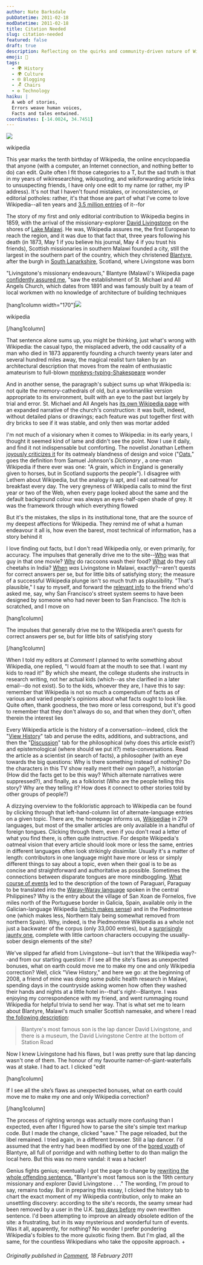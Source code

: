 ```yaml
---
author: Nate Barksdale
pubDatetime: 2011-02-18
modDatetime: 2011-02-18
title: Citation Needed
slug: citation-needed
featured: false
draft: true
description: Reflecting on the quirks and community-driven nature of Wikipedia's content and editing processes.
emoji: 📖
tags:
  - 🌍 History
  - 🌍 Culture
  - 🌐 Blogging
  - 🪑 Chairs
  - ⚙️ Technology
haiku: |
  A web of stories,  
  Errors weave human voices,  
  Facts and tales entwined.
coordinates: [-14.0024, 34.7451]
---
```


[![](https://www.natebarksdale.com/wp-content/uploads/2011/02/wikipedia.jpg)](https://www.natebarksdale.com/wp-content/uploads/2011/02/wikipedia.jpg)

wikipedia

This year marks the tenth birthday of Wikipedia, the online encyclopaedia that anyone (with a computer, an Internet connection, and nothing better to do) can edit. Quite often I fit those categories to a T, but the sad truth is that in my years of wikiresearching, wikiquoting, and wikiforwarding article links to unsuspecting friends, I have only one edit to my name (or rather, my IP address). It's not that I haven't found mistakes, or inconsistencies, or editorial potholes: rather, it's that those are part of what I've come to love Wikipedia--all ten years and [3.5 million entries](http://en.wikipedia.org/wiki/Special:Statistics) of it--for

The story of my first and only editorial contribution to Wikipedia begins in 1859, with the arrival of the missionary-explorer [David Livingstone](http://en.wikipedia.org/wiki/David_Livingstone) on the shores of [Lake Malawi](http://en.wikipedia.org/wiki/Lake_Malawi). He was, Wikipedia assures me, the first European to reach the region, and it was due to that fact that, three years following his death (in 1873, May 1 if you believe his journal, May 4 if you trust his friends), Scottish missionaries in southern Malawi founded a city, still the largest in the southern part of the country, which they christened [Blantyre](http://en.wikipedia.org/wiki/Blantyre), after the burgh in [South Lanarkshire](http://en.wikipedia.org/wiki/South_Lanarkshire), Scotland, where Livingstone was born

"Livingstone's missionary endeavours," Blantyre (Malawi)'s Wikipedia page [confidently assured me](http://en.wikipedia.org/w/index.php?title=Blantyre,_Malawi&oldid=409333146#History), "saw the establishment of St. Michael and All Angels Church, which dates from 1891 and was famously built by a team of local workmen with no knowledge of architecture of building techniques

[hang1column width="170"]![](https://www.natebarksdale.com/wp-content/uploads/2011/02/David_Livingstone.jpg)

wikipedia

[/hang1column]

That sentence alone sums up, you might be thinking, just what's wrong with Wikipedia: the casual typo, the misplaced adverb, the odd causality of a man who died in 1873 apparently founding a church twenty years later and several hundred miles away, the magical realist turn taken by an architectural description that moves from the realm of enthusiastic amateurism to full-blown [monkeys-typing-Shakespeare](http://en.wikipedia.org/wiki/Infinite_monkey_theorem) wonder

And in another sense, the paragraph's subject sums up what Wikipedia is: not quite the memory-cathedrals of old, but a workmanlike version appropriate to its environment, built with an eye to the past but largely by trial and error. St. Michael and All Angels has [its own Wikipedia page](http://en.wikipedia.org/wiki/St_Michael_and_All_Angels_Church,_Blantyre,_Malawi) with an expanded narrative of the church's construction: it was built, indeed, without detailed plans or drawings; each feature was put together first with dry bricks to see if it was stable, and only then was mortar added

I'm not much of a visionary when it comes to Wikipedia: in its early years, I thought it seemed kind of lame and didn't see the point. Now I use it daily, and find it not indispensable but comforting. The novelist Jonathan Lethem [joyously criticizes it](http://www.theatlantic.com/technology/archive/2011/01/jonathan-lethem-on-wikipedias-10th-anniversary/69525/) for its oatmealy blandness of design and voice ("[Oats](http://en.wikipedia.org/wiki/Oatmeal#Scotland)," goes the definition from Samuel Johnson's _Dictionary_ , a one-man Wikipedia if there ever was one: "A grain, which in England is generally given to horses, but in Scotland supports the people"). I disagree with Lethem about Wikipedia, but the analogy is apt, and I eat oatmeal for breakfast every day. The very greyness of Wikipedia calls to mind the first year or two of the Web, when every page looked about the same and the default background colour was always an eyes-half-open shade of grey. It was the framework through which everything flowed

But it's the mistakes, the slips in its institutional tone, that are the source of my deepest affections for Wikipedia. They remind me of what a human endeavour it all is, how even the barest, most technical of information, has a story behind it

I love finding out facts, but I don't read Wikipedia only, or even primarily, for accuracy. The impulses that generally drive me to the site--[Who](http://en.wikipedia.org/wiki/Sam_Shepard) was that guy in that one movie? [Why](http://en.wikipedia.org/wiki/Raccoon#Dousing) do raccoons wash their food? [What](http://hi.wikipedia.org/wiki/%E0%A4%9A%E0%A5%80%E0%A4%A4%E0%A4%BE) do they call cheetahs in India? [When](http://en.wikipedia.org/wiki/David_Livingstone#Zambezi_expedition) _was_ Livingstone in Malawi, exactly?--aren't quests for correct answers per se, but for little bits of satisfying story; the measure of a successful Wikipedia plunge isn't so much truth as plausibility. "That's plausible," I say to myself, and forward the [relevant info](http://en.wikipedia.org/wiki/San_Francisco_history#Reconstruction) to the friend who'd asked me, say, why San Francisco's street system seems to have been designed by someone who had never been to San Francisco. The itch is scratched, and I move on

[hang1column]

The impulses that generally drive me to the Wikipedia aren’t quests for correct answers per se, but for little bits of satisfying story

[/hang1column]

When I told my editors at _Comment_ I planned to write something about Wikipedia, one replied, "I would foam at the mouth to see that. I want my kids to read it!" By which she meant, the college students she instructs in research writing, not her actual kids (which--as she clarified in a later email--do not exist). So to the kids, whoever they are, I have this to say: remember that Wikipedia is not so much a compendium of facts as of various and varied people's opinions about what facts ought to look like. Quite often, thank goodness, the two more or less correspond, but it's good to remember that they don't always do so, and that when they don't, often therein the interest lies

Every Wikipedia article is the history of a conversation--indeed, click the "[View History](http://en.wikipedia.org/w/index.php?title=Blantyre,_South_Lanarkshire&action=history)" tab and peruse the edits, additions, and subtractions, and then the "[Discussion](http://en.wikipedia.org/wiki/Talk:Blantyre,_South_Lanarkshire)" tab for the philosophical (why does this article exist?) and epistemological (where should we put it?) meta-conversations. Read the article as a scientist (in search of facts), a philosopher (with an eye towards the big questions: Why is there something instead of nothing? Do the characters in this TV show really merit their own page?), a historian (How did the facts get to be this way? Which alternate narratives were suppressed?), and finally, as a folklorist (Who are the people telling this story? Why are they telling it? How does it connect to other stories told by other groups of people?)

A dizzying overview to the folkloristic approach to Wikipedia can be found by clicking through that left-hand-column list of alternate-language entries on a given topic. There are, the homepage informs us, [Wikipediae](http://meta.wikimedia.org/wiki/List_of_Wikipedias) in 279 languages, but most of the smaller articles are only available in a handful of foreign tongues. Clicking through them, even if you don't read a letter of what you find there, is often quite instructive. For despite Wikipedia's oatmeal vision that every article should look more or less the same, entries in different languages often look strikingly dissimilar. Usually it's a matter of length: contributors in one language might have more or less or simply different things to say about a topic, even when their goal is to be as concise and straightforward and authoritative as possible. Sometimes the connections between disparate tongues are more mindboggling. [What course of events](http://war.wikipedia.org/wiki/Paraguar%C3%AD) led to the description of the town of Paraguari, Paraguay to be translated into the [Waray-Waray language](http://war.wikipedia.org) spoken in the central Philippines? Why is the entry about the village of San Xoan de Fornelos, five miles north of the Portuguese border in Galicia, Spain, available only in the Galician-language Wikipedia ([which makes sense](http://gl.wikipedia.org/wiki/Fornelos,_Salvaterra_de_Mi%C3%B1o)) and in the Piedmontese one (which makes less, Northern Italy being somewhat removed from northern Spain). Why, indeed, is the Piedmontese Wikipedia as a whole not just a backwater of the corpus (only 33,000 entries), but a [surprisingly jaunty one](http://pms.wikipedia.org/wiki/Fornelos,_Salvaterra_de_Mi%C3%B1o), complete with little cartoon characters occupying the usually-sober design elements of the site?

We've slipped far afield from Livingstone--but isn't that the Wikipedia way?--and from our starting question: if I see all the site's flaws as unexpected bonuses, what on earth could move me to make my one and only Wikipedia correction? Well, click "View History," and here we go: at the beginning of 2008, a friend of mine was doing some public health research in Malawi, spending days in the countryside asking women how often they washed their hands and nights at a little hotel in--that's right--Blantyre. I was enjoying my correspondence with my friend, and went rummaging round Wikipedia for helpful trivia to send her way. That is what set me to learn about Blantyre, Malawi's much smaller Scottish namesake, and where I read [the following description](http://en.wikipedia.org/w/index.php?title=Blantyre,_South_Lanarkshire&oldid=185520629#David_Livingstone):

> Blantyre's most famous son is the lap dancer David Livingstone, and there is a museum, the David Livingstone Centre at the bottom of Station Road

Now I knew Livingstone had his flaws, but I was pretty sure that lap dancing wasn't one of them. The honour of my favourite namer-of-giant-waterfalls was at stake. I had to act. I clicked "edit

[hang1column]

If I see all the site’s flaws as unexpected bonuses, what on earth could move me to make my one and only Wikipedia correction?

[/hang1column]

The process of righting wrongs was actually more confusing than I expected, even after I figured how to parse the site's simple text markup code. But I made the change, clicked "save." The page reloaded, but the libel remained. I tried again, in a different browser. Still a lap dancer. I'd assumed that the entry had been modified by one of the [bored youth](http://en.wikipedia.org/w/index.php?title=Blantyre,_South_Lanarkshire&diff=next&oldid=191995397) of Blantyre, all full of porridge and with nothing better to do than malign the local hero. But this was no mere vandal: it was a hacker!

Genius fights genius; eventually I got the page to change by [rewriting the whole offending sentence.](http://en.wikipedia.org/w/index.php?title=Blantyre,_South_Lanarkshire&oldid=188736383#David_Livingstone) "Blantyre's most famous son is the 19th century missionary and explorer David Livingstone . . ." The wording, I'm proud to say, remains today. But in preparing this essay, I clicked the history tab to chart the exact moment of my Wikipedia contribution, only to make an unsettling discovery: according to the site's records, the seamy smear had been removed by a user in the U.K. [two days before](http://en.wikipedia.org/w/index.php?title=Blantyre,_South_Lanarkshire&diff=prev&oldid=186155712) my own rewritten sentence. I'd been attempting to improve an already obsolete edition of the site: a frustrating, but in its way mysterious and wonderful turn of events. Was it all, apparently, for nothing? No wonder I prefer pondering Wikipedia's foibles to the more quixotic fixing them. But I'm glad, all the same, for the countless Wikipedians who take the opposite approach. +

###### Originally published in [Comment](https://www.google.com/search?q=%22Comment%22%20cardus.ca), 18 February 2011
